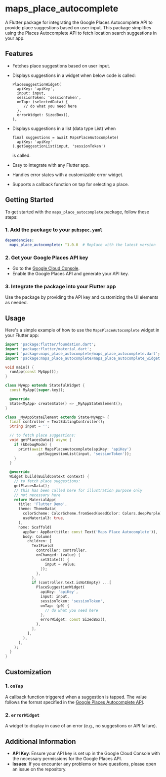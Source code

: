 # maps_place_autocomplete

A Flutter package for integrating the Google Places Autocomplete API to provide place suggestions based on user input. This package simplifies using the Places Autocomplete API to fetch location search suggestions in your app.

## Features

- Fetches place suggestions based on user input.
- Displays suggestions in a widget when below code is called:
  ```
  PlaceSuggestionWidget(
    apiKey: 'apiKey', 
    input: input, 
    sessionToken: 'sessionToken', 
    onTap: (selectedData) {
       // do what you need here
    },
    errorWidget: SizedBox(),
  ),
- Displays suggestions in a list (data type List) when 
  ```
  final suggestions = await MapsPlaceAutocomplete(
    apiKey: 'apiKey'
  ).getSuggestionList(input, 'sessionToken')
  ```
    is called.

- Easy to integrate with any Flutter app.
- Handles error states with a customizable error widget.
- Supports a callback function on tap for selecting a place.

[//]: # (- Supports customizable UI elements for displaying suggestions.)

## Getting Started

To get started with the `maps_place_autocomplete` package, follow these steps:

### 1. Add the package to your `pubspec.yaml`

```yaml
dependencies:
  maps_place_autocomplete: ^1.0.0  # Replace with the latest version
```

### 2. Get your Google Places API key

- Go to the [Google Cloud Console](https://console.cloud.google.com/).
- Enable the Google Places API and generate your API key.

### 3. Integrate the package into your Flutter app

Use the package by providing the API key and customizing the UI elements as needed.

## Usage

Here's a simple example of how to use the `MapsPlaceAutocomplete` widget in your Flutter app:

```dart
import 'package:flutter/foundation.dart';
import 'package:flutter/material.dart';
import 'package:maps_place_autocomplete/maps_place_autocomplete.dart';
import 'package:maps_place_autocomplete/maps_place_autocomplete_widget.dart';

void main() {
  runApp(const MyApp());
}

class MyApp extends StatefulWidget {
  const MyApp({super.key});

  @override
  State<MyApp> createState() => _MyAppStateElement();
}

class _MyAppStateElement extends State<MyApp> {
  final controller = TextEditingController();
  String input = '';

  // to fetch place suggestions: 
  void getPlacesData() async {
    if (kDebugMode) {
      print(await MapsPlaceAutocomplete(apiKey: 'apiKey')
              .getSuggestionList(input, 'sessionToken'));
    }
  }

  @override
  Widget build(BuildContext context) {
    // to fetch place suggestions: 
    getPlacesData();
    // this has been called here for illustration purpose only 
    // not necessary here
    return MaterialApp(
      title: 'Flutter Demo',
      theme: ThemeData(
        colorScheme: ColorScheme.fromSeed(seedColor: Colors.deepPurple),
        useMaterial3: true,
      ),
      home: Scaffold(
        appBar: AppBar(title: const Text('Maps Place Autocomplete')),
        body: Column(
          children: [
            TextField(
              controller: controller,
              onChanged: (value) {
                setState(() {
                  input = value;
                });
              },
            ),
            if (controller.text.isNotEmpty) ...[
              PlaceSuggestionWidget(
                apiKey: 'apiKey',
                input: input,
                sessionToken: 'sessionToken',
                onTap: (p0) {
                  // do what you need here
                },
                errorWidget: const SizedBox(),
              ),
            ],
          ],
        ),
      ),
    );
  }
}
```

## Customization

### 1. `onTap`
A callback function triggered when a suggestion is tapped. The value follows the format specified in the [Google Places Autocomplete API](https://developers.google.com/maps/documentation/places/web-service/place-autocomplete#example_autocomplete_requests).

### 2. `errorWidget`
A widget to display in case of an error (e.g., no suggestions or API failure).

## Additional Information

- **API Key**: Ensure your API key is set up in the Google Cloud Console with the necessary permissions for the Google Places API.
- **Issues**: If you encounter any problems or have questions, please open an issue on the repository.

